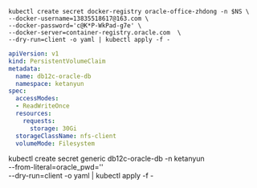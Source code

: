 

```shell
kubectl create secret docker-registry oracle-office-zhdong -n $NS \
--docker-username=13835518617@163.com \
--docker-password='c@K*P-WkPad-g7e' \
--docker-server=container-registry.oracle.com  \
--dry-run=client -o yaml | kubectl apply -f -
```


```yaml
apiVersion: v1
kind: PersistentVolumeClaim
metadata:
  name: db12c-oracle-db
  namespace: ketanyun
spec:
  accessModes:
  - ReadWriteOnce
  resources:
    requests:
      storage: 30Gi
  storageClassName: nfs-client
  volumeMode: Filesystem
```

kubectl create secret generic db12c-oracle-db -n ketanyun \
--from-literal=oracle_pwd='' \
--dry-run=client -o yaml | kubectl apply -f -